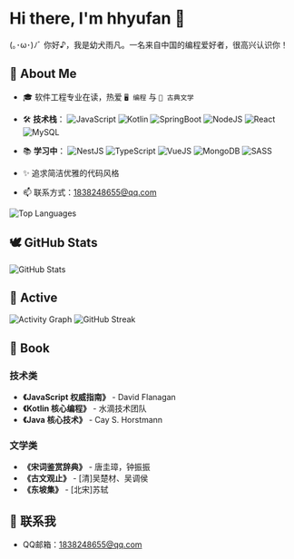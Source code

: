 # Hi there, I'm hhyufan 👋

(｡･ω･)ﾉﾞ 你好♪，我是幼犬雨凡。一名来自中国的编程爱好者，很高兴认识你！

## 🌈 About Me

- 🎓 软件工程专业在读，热爱 `🖥️ 编程` 与 `📜 古典文学`
- 🛠️ **技术栈**：
  ![JavaScript](https://img.shields.io/badge/JavaScript-323330.svg?logo=javascript&logoColor=F7DF1E)
  ![Kotlin](https://img.shields.io/badge/Kotlin-0095D5.svg?logo=kotlin&logoColor=white)
  ![SpringBoot](https://img.shields.io/badge/SpringBoot-6DB33F.svg?logo=springboot&logoColor=white)
  ![NodeJS](https://img.shields.io/badge/Node.js-5FA04E?style=flat&logo=Node.js&logoColor=ffffff)
  ![React](https://img.shields.io/badge/React-20232a.svg?logo=react&logoColor=61DAFB)
  ![MySQL](https://img.shields.io/badge/MySQL-00000f.svg?logo=mysql&logoColor=white)
  
- 📚 **学习中**：
  ![NestJS](https://img.shields.io/badge/NestJS-E0234E?logo=nestjs&logoColor=white)
  ![TypeScript](https://img.shields.io/badge/TypeScript-007ACC.svg?logo=typescript&logoColor=white)
  ![VueJS](https://img.shields.io/badge/Vue.js-35495e.svg?logo=vue.js&logoColor=4FC08D)
  ![MongoDB](https://img.shields.io/badge/MongoDB-4ea94b.svg?logo=mongodb&logoColor=white)
  ![SASS](https://img.shields.io/badge/Sass-cc6699.svg?logo=sass&logoColor=white)
  
- ✨ 追求简洁优雅的代码风格
- 📫 联系方式：1838248655@qq.com

<img src="https://github-readme-stats.vercel.app/api/top-langs/?username=hhyufan&layout=compact&langs_count=8&theme=github_dark" alt="Top Languages" />

## 🕊️ GitHub Stats

<img src="https://github-readme-stats.vercel.app/api?username=hhyufan&show_icons=true&theme=github_dark" alt="GitHub Stats" />

## 🚀 Active

<img src="https://github-readme-activity-graph.vercel.app/graph?username=hhyufan&theme=react-dark" alt="Activity Graph" />
<img src="https://streak-stats.demolab.com?user=hhyufan&theme=github-dark-blue&card_width=800" alt="GitHub Streak" />

## 📖 Book

### 技术类
- **《JavaScript 权威指南》** - David Flanagan
- **《Kotlin 核心编程》** - 水滴技术团队
- **《Java 核心技术》** - Cay S. Horstmann

### 文学类
- **《宋词鉴赏辞典》** - 唐圭璋，钟振振
- **《古文观止》** - [清]吴楚材、吴调侯
- **《东坡集》** - [北宋]苏轼

## 📧 联系我

- QQ邮箱：1838248655@qq.com

<!--余名雨凡，若君所见，出身华夏。心怀二趣：编程之道，探其微渺，穷其幽深；古典文学，醉身词赋，味其深邃。唯以挚诚之心，缔交良音知己-->
